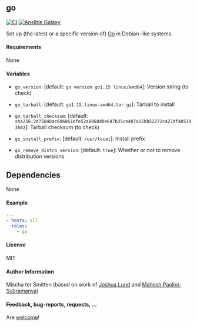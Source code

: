 ## go

[![CI](https://github.com/Oefenweb/ansible-go/workflows/CI/badge.svg)](https://github.com/Oefenweb/ansible-go/actions?query=workflow%3ACI)
[![Ansible Galaxy](http://img.shields.io/badge/ansible--galaxy-go-blue.svg)](https://galaxy.ansible.com/Oefenweb/go/)

Set up (the latest or a specific version of) [Go](https://golang.org/) in Debian-like systems.

#### Requirements

None

#### Variables

* `go_version`: [default: `go version go1.15 linux/amd64`]: Version string (to check)
* `go_tarball`: [default: `go1.15.linux-amd64.tar.gz`]: Tarball to install
* `go_tarball_checksum`: [default: `sha256:2d75848ac606061efe52a8068d0e647b35ce487a15bb52272c427df485193602`]: Tarball checksum (to check)

* `go_install_prefix`: [default: `/usr/local`]: Install prefix

* `go_remove_distro_version`: [default: `true`]: Whether or not to remove distribution versions

## Dependencies

None

#### Example

```yaml
---
- hosts: all
  roles:
    - go
```

#### License

MIT

#### Author Information

Mischa ter Smitten (based on work of [Joshua Lund](https://github.com/jlund) and [Mahesh Paolini-Subramanya](https://github.com/dieswaytoofast))

#### Feedback, bug-reports, requests, ...

Are [welcome](https://github.com/Oefenweb/ansible-go/issues)!
